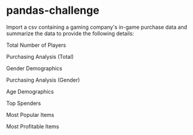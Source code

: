# pandas-challenge

Import a csv containing a gaming company's in-game purchase data and summarize the data to provide the following details:

  Total Number of Players
  
  Purchasing Analysis (Total)
  
  Gender Demographics
  
  Purchasing Analysis (Gender)
  
  Age Demographics
  
  Top Spenders
  
  Most Popular Items
  
  Most Profitable Items
